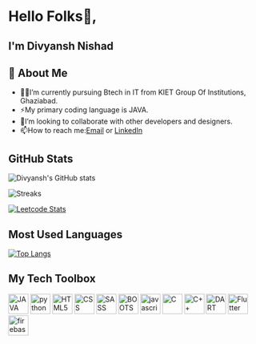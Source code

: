 
# Hello Folks👋, 
## I'm Divyansh Nishad


## 🚀 About Me
* 👩‍💻I’m currently pursuing Btech in IT from KIET Group Of Institutions, Ghaziabad.
* ⚡My primary coding language is JAVA.
* 👯I’m looking to collaborate with other developers and designers.
* 📫How to reach me:[Email](mailto:divyansh.nishad@gmail.com) or [LinkedIn](https://www.linkedin.com/in/divyansh-nishad-67aa83203)


## GitHub Stats

![Divyansh's GitHub stats](https://github-readme-stats.vercel.app/api?username=divyansh-nishad&theme=nightowl_icons=true)

![Streaks](https://github-readme-streak-stats.herokuapp.com/?user=divyansh-nishad)

[![Leetcode Stats](https://leetcard.jacoblin.cool/millenium103)](https://leetcode.com/millenium103)

## Most Used Languages
[![Top Langs](https://github-readme-stats.vercel.app/api/top-langs/?username=divyansh-nishad&layout=compact)](https://github.com/anuraghazra/github-readme-stats)

## My Tech Toolbox
<p align="left">
<img src="https://user-images.githubusercontent.com/25181517/117201156-9a724800-adec-11eb-9a9d-3cd0f67da4bc.png" alt="JAVA" width="40" height="40"/> 
<img src="https://cdn.jsdelivr.net/gh/devicons/devicon/icons/python/python-original.svg" alt="python" width="40" height="40"/>
<img src="https://www.vectorlogo.zone/logos/w3_html5/w3_html5-icon.svg" alt="HTML5" width="40" height="40"/>
<img src="https://www.vectorlogo.zone/logos/w3_css/w3_css-icon.svg" alt="CSS" width="40" height="40"/>
<img src="https://cdn.jsdelivr.net/gh/devicons/devicon/icons/sass/sass-original.svg" alt="SASS" width="40" height="40"/>
<img src="https://cdn.jsdelivr.net/gh/devicons/devicon/icons/bootstrap/bootstrap-plain.svg" alt="BOOTSTRAP" width="40" height="40"/>
<img src="https://cdn.jsdelivr.net/gh/devicons/devicon/icons/javascript/javascript-original.svg" alt="javascript" width="40" height="40"/>
<img src="https://upload.wikimedia.org/wikipedia/commons/1/19/C_Logo.png?20201023095457" alt="C" width="40" height="40"/>
<img src="https://upload.wikimedia.org/wikipedia/commons/1/18/ISO_C%2B%2B_Logo.svg" alt="C++" width="40" height="40"/>
<img src="https://cdn.jsdelivr.net/gh/devicons/devicon/icons/dart/dart-original.svg" alt="DART" width="40" height="40"/>
<img src="https://cdn.jsdelivr.net/gh/devicons/devicon/icons/flutter/flutter-original.svg" alt="Flutter" width="40" height="40"/>
<img src="https://cdn.jsdelivr.net/gh/devicons/devicon/icons/firebase/firebase-plain.svg" alt="firebase" width="40" height="40"/>
</p>
